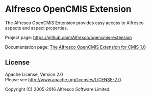 Alfresco OpenCMIS Extension
===========================

The Alfresco OpenCMIS Extension provides easy access to Alfresco aspects and aspect properties. 

Project page: <https://github.com/Alfresco/opencmis-extension>

Documentation page: [The Alfresco OpenCMIS Extension for CMIS 1.0](http://docs.alfresco.com/community/pra/1/concepts/opencmis-ext-intro.html)

License
-------

Apache License, Version 2.0  
Please see <http://www.apache.org/licenses/LICENSE-2.0>.

Copyright (C) 2005-2016 Alfresco Software Limited.
